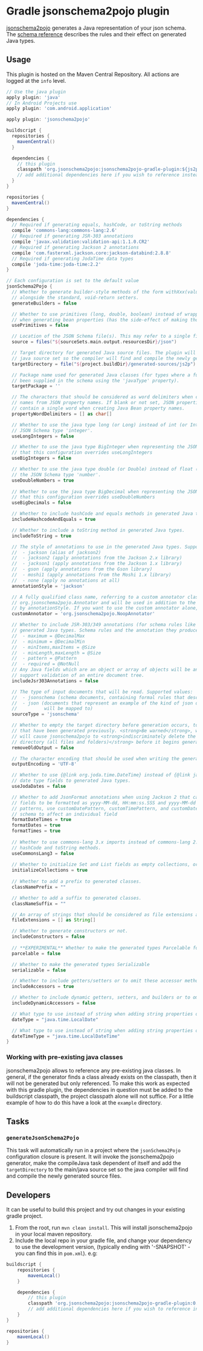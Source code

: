 # Gradle jsonschema2pojo plugin

[jsonschema2pojo](http://www.jsonschema2pojo.org) generates a Java representation of your
json schema. The [schema reference](https://github.com/joelittlejohn/jsonschema2pojo/wiki/Reference)
describes the rules and their effect on generated Java types.

## Usage

This plugin is hosted on the Maven Central Repository. All actions are logged at the `info` level.

```groovy
// Use the java plugin 
apply plugin: 'java' 
// In Android Projects use 
apply plugin: 'com.android.application'

apply plugin: 'jsonschema2pojo'

buildscript {
  repositories {
    mavenCentral()
  }

  dependencies {
    // this plugin
    classpath 'org.jsonschema2pojo:jsonschema2pojo-gradle-plugin:${js2p.version}'
    // add additional dependencies here if you wish to reference instead of generate them (see example directory)
  }
}

repositories {
  mavenCentral()
}

dependencies {
  // Required if generating equals, hashCode, or toString methods
  compile 'commons-lang:commons-lang:2.6'
  // Required if generating JSR-303 annotations
  compile 'javax.validation:validation-api:1.1.0.CR2'
  // Required if generating Jackson 2 annotations
  compile 'com.fasterxml.jackson.core:jackson-databind:2.8.8'
  // Required if generating JodaTime data types
  compile 'joda-time:joda-time:2.2'
}

// Each configuration is set to the default value
jsonSchema2Pojo {
  // Whether to generate builder-style methods of the form withXxx(value) (that return this),
  // alongside the standard, void-return setters.
  generateBuilders = false

  // Whether to use primitives (long, double, boolean) instead of wrapper types where possible
  // when generating bean properties (has the side-effect of making those properties non-null).
  usePrimitives = false

  // Location of the JSON Schema file(s). This may refer to a single file or a directory of files.
  source = files("${sourceSets.main.output.resourcesDir}/json")

  // Target directory for generated Java source files. The plugin will add this directory to the
  // java source set so the compiler will find and compile the newly generated source files.
  targetDirectory = file("${project.buildDir}/generated-sources/js2p")

  // Package name used for generated Java classes (for types where a fully qualified name has not
  // been supplied in the schema using the 'javaType' property).
  targetPackage = ''

  // The characters that should be considered as word delimiters when creating Java Bean property
  // names from JSON property names. If blank or not set, JSON properties will be considered to
  // contain a single word when creating Java Bean property names.
  propertyWordDelimiters = [] as char[]

  // Whether to use the java type long (or Long) instead of int (or Integer) when representing the
  // JSON Schema type 'integer'.
  useLongIntegers = false

  // Whether to use the java type BigInteger when representing the JSON Schema type 'integer'. Note
  // that this configuration overrides useLongIntegers
  useBigIntegers = false

  // Whether to use the java type double (or Double) instead of float (or Float) when representing
  // the JSON Schema type 'number'.
  useDoubleNumbers = true
  
  // Whether to use the java type BigDecimal when representing the JSON Schema type 'number'. Note
  // that this configuration overrides useDoubleNumbers
  useBigDecimals = false

  // Whether to include hashCode and equals methods in generated Java types.
  includeHashcodeAndEquals = true

  // Whether to include a toString method in generated Java types.
  includeToString = true

  // The style of annotations to use in the generated Java types. Supported values:
  //  - jackson (alias of jackson2)
  //  - jackson2 (apply annotations from the Jackson 2.x library)
  //  - jackson1 (apply annotations from the Jackson 1.x library)
  //  - gson (apply annotations from the Gson library)
  //  - moshi1 (apply annotations from the Moshi 1.x library)
  //  - none (apply no annotations at all)
  annotationStyle = 'jackson'

  // A fully qualified class name, referring to a custom annotator class that implements
  // org.jsonschema2pojo.Annotator and will be used in addition to the one chosen
  // by annotationStyle. If you want to use the custom annotator alone, set annotationStyle to none.
  customAnnotator = 'org.jsonschema2pojo.NoopAnnotator'

  // Whether to include JSR-303/349 annotations (for schema rules like minimum, maximum, etc) in
  // generated Java types. Schema rules and the annotation they produce:
  //  - maximum = @DecimalMax
  //  - minimum = @DecimalMin
  //  - minItems,maxItems = @Size
  //  - minLength,maxLength = @Size
  //  - pattern = @Pattern
  //  - required = @NotNull
  // Any Java fields which are an object or array of objects will be annotated with @Valid to
  // support validation of an entire document tree.
  includeJsr303Annotations = false

  // The type of input documents that will be read. Supported values:
  //  - jsonschema (schema documents, containing formal rules that describe the structure of json data)
  //  - json (documents that represent an example of the kind of json data that the generated Java types
  //          will be mapped to)
  sourceType = 'jsonschema'

  // Whether to empty the target directory before generation occurs, to clear out all source files
  // that have been generated previously. <strong>Be warned</strong>, when activated this option
  // will cause jsonschema2pojo to <strong>indiscriminately delete the entire contents of the target
  // directory (all files and folders)</strong> before it begins generating sources.
  removeOldOutput = false

  // The character encoding that should be used when writing the generated Java source files
  outputEncoding = 'UTF-8'

  // Whether to use {@link org.joda.time.DateTime} instead of {@link java.util.Date} when adding
  // date type fields to generated Java types.
  useJodaDates = false

  // Whether to add JsonFormat annotations when using Jackson 2 that cause format "date", "time", and "date-time"
  // fields to be formatted as yyyy-MM-dd, HH:mm:ss.SSS and yyyy-MM-dd'T'HH:mm:ss.SSSZ respectively. To customize these
  // patterns, use customDatePattern, customTimePattern, and customDateTimePattern config options or add these inside a 
  // schema to affect an individual field
  formatDateTimes = true
  formatDates = true
  formatTimes = true
    
  // Whether to use commons-lang 3.x imports instead of commons-lang 2.x imports when adding equals, 
  // hashCode and toString methods.
  useCommonsLang3 = false
  
  // Whether to initialize Set and List fields as empty collections, or leave them as null.
  initializeCollections = true
  
  // Whether to add a prefix to generated classes.
  classNamePrefix = ""

  // Whether to add a suffix to generated classes.
  classNameSuffix = ""

  // An array of strings that should be considered as file extensions and therefore not included in class names.
  fileExtensions = [] as String[]

  // Whether to generate constructors or not.
  includeConstructors = false
  
  // **EXPERIMENTAL** Whether to make the generated types Parcelable for Android
  parcelable = false

  // Whether to make the generated types Serializable
  serializable = false

  // Whether to include getters/setters or to omit these accessor methods and create public fields instead.
  includeAccessors = true

  // Whether to include dynamic getters, setters, and builders or to omit these methods.
  includeDynamicAccessors = false

  // What type to use instead of string when adding string properties of format "date" to Java types
  dateType = "java.time.LocalDate"

  // What type to use instead of string when adding string properties of format "date-time" to Java types
  dateTimeType = "java.time.LocalDateTime"
}
```

### Working with pre-existing java classes

jsonschema2pojo allows to reference any pre-existing java classes. In general, if the generator finds a
class already exists on the classpath, then it will not be generated but only referenced. To make this
work as expected with this gradle plugin, the dependencies in question must be added to the buildscript
classpath, the project classpath alone will not suffice. For a little example of how to do this have
a look at the `example` directory.

## Tasks

### `generateJsonSchema2Pojo`

This task will automatically run in a project where the `jsonSchema2Pojo` configuration closure is present.
It will invoke the jsonschema2pojo generator, make the compileJava task dependent of itself and add
the `targetDirectory` to the main/java source set so the java compiler will find and compile the newly
generated source files.

## Developers

It can be useful to build this project and try out changes in your existing gradle project.

1. From the root, run `mvn clean install`. This will install jsonschema2pojo in your local maven repository.
2. Include the local repo in your gradle file, and change your dependency to use the development version, (typically ending with '-SNAPSHOT' - you can find this in `pom.xml`). e.g:

```groovy
buildscript {
    repositories {
        mavenLocal()
    }

    dependencies {
        // this plugin
        classpath 'org.jsonschema2pojo:jsonschema2pojo-gradle-plugin:0.4.23-SNAPSHOT'
        // add additional dependencies here if you wish to reference instead of generate them (see example directory)
    }
}

repositories {
    mavenLocal()
}
```

